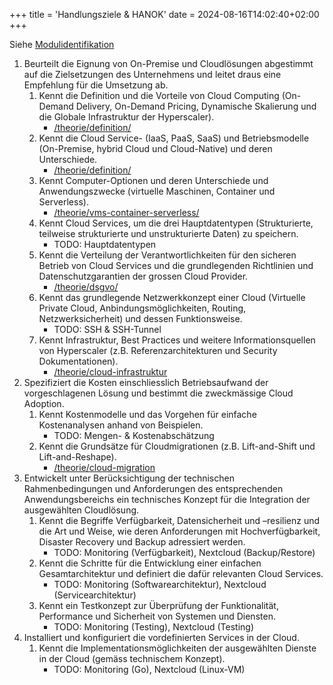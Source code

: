 +++
title = 'Handlungsziele & HANOK'
date = 2024-08-16T14:02:40+02:00
+++

Siehe [Modulidentifikation](https://www.modulbaukasten.ch/module/346/1/de-DE)

1. Beurteilt die Eignung von On-Premise und Cloudlösungen abgestimmt auf die
   Zielsetzungen des Unternehmens und leitet draus eine Empfehlung für die
   Umsetzung ab.
    1. Kennt die Definition und die Vorteile von Cloud Computing (On-Demand
       Delivery, On-Demand Pricing, Dynamische Skalierung und die Globale
       Infrastruktur der Hyperscaler).
        - [/theorie/definition/](/theorie/definition/)
    2. Kennt die Cloud Service- (IaaS, PaaS, SaaS) und Betriebsmodelle
       (On-Premise, hybrid Cloud und Cloud-Native) und deren Unterschiede. 
        - [/theorie/definition/](/theorie/definition/)
    3. Kennt Computer-Optionen und deren Unterschiede und Anwendungszwecke
       (virtuelle Maschinen, Container und Serverless).
        - [/theorie/vms-container-serverless/](/theorie/vms-container-serverless/)
    4. Kennt Cloud Services, um die drei Hauptdatentypen (Strukturierte,
       teilweise strukturierte und unstrukturierte Daten) zu speichern.
        - TODO: Hauptdatentypen
    5. Kennt die Verteilung der Verantwortlichkeiten für den sicheren Betrieb
       von Cloud Services und die grundlegenden Richtlinien und
       Datenschutzgarantien der grossen Cloud Provider.
        - [/theorie/dsgvo/](/theorie/dsgvo/)
    6. Kennt das grundlegende Netzwerkkonzept einer Cloud (Virtuelle Private
       Cloud, Anbindungsmöglichkeiten, Routing, Netzwerksicherheit) und dessen
       Funktionsweise.
        - TODO: SSH & SSH-Tunnel
    7. Kennt Infrastruktur, Best Practices und weitere Informationsquellen von
       Hyperscaler (z.B. Referenzarchitekturen und Security Dokumentationen).
        - [/theorie/cloud-infrastruktur](/theorie/cloud-infrastruktur)
2. Spezifiziert die Kosten einschliesslich Betriebsaufwand der vorgeschlagenen
   Lösung und bestimmt die zweckmässige Cloud Adoption.
    1. Kennt Kostenmodelle und das Vorgehen für einfache Kostenanalysen anhand
       von Beispielen.
        - TODO: Mengen- & Kostenabschätzung
    2. Kennt die Grundsätze für Cloudmigrationen (z.B. Lift-and-Shift und
       Lift-and-Reshape).
        - [/theorie/cloud-migration](/theorie/cloud-migration)
3. Entwickelt unter Berücksichtigung der technischen Rahmenbedingungen und
   Anforderungen des entsprechenden Anwendungsbereichs ein technisches Konzept
   für die Integration der ausgewählten Cloudlösung.
    1. Kennt die Begriffe Verfügbarkeit, Datensicherheit und –resilienz und die
       Art und Weise, wie deren Anforderungen mit Hochverfügbarkeit, Disaster
       Recovery und Backup adressiert werden.
        - TODO: Monitoring (Verfügbarkeit), Nextcloud (Backup/Restore)
    2. Kennt die Schritte für die Entwicklung einer einfachen Gesamtarchitektur
       und definiert die dafür relevanten Cloud Services.
        - TODO: Monitoring (Softwarearchitektur), Nextcloud (Servicearchitektur)
    3. Kennt ein Testkonzept zur Überprüfung der Funktionalität, Performance und
       Sicherheit von Systemen und Diensten.
        - TODO: Monitoring (Testing), Nextcloud (Testing)
4. Installiert und konfiguriert die vordefinierten Services in der Cloud.
    1. Kennt die Implementationsmöglichkeiten der ausgewählten Dienste in der Cloud (gemäss technischem Konzept).
        - TODO: Monitoring (Go), Nextcloud (Linux-VM)
